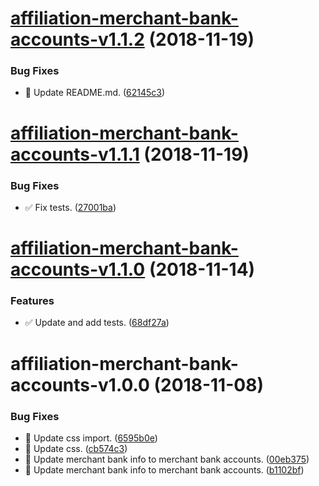 # [affiliation-merchant-bank-accounts-v1.1.2](https://github.com/stone-payments/affiliation-web-components/compare/affiliation-merchant-bank-accounts-v1.1.1...affiliation-merchant-bank-accounts-v1.1.2) (2018-11-19)


### Bug Fixes

* :memo: Update README.md. ([62145c3](https://github.com/stone-payments/affiliation-web-components/commit/62145c3))

# [affiliation-merchant-bank-accounts-v1.1.1](https://github.com/stone-payments/affiliation-web-components/compare/affiliation-merchant-bank-accounts-v1.1.0...affiliation-merchant-bank-accounts-v1.1.1) (2018-11-19)


### Bug Fixes

* :white_check_mark: Fix tests. ([27001ba](https://github.com/stone-payments/affiliation-web-components/commit/27001ba))

# [affiliation-merchant-bank-accounts-v1.1.0](https://github.com/stone-payments/affiliation-web-components/compare/affiliation-merchant-bank-accounts-v1.0.0...affiliation-merchant-bank-accounts-v1.1.0) (2018-11-14)


### Features

* :white_check_mark: Update and add tests. ([68df27a](https://github.com/stone-payments/affiliation-web-components/commit/68df27a))

# affiliation-merchant-bank-accounts-v1.0.0 (2018-11-08)


### Bug Fixes

* :rocket: Update css import. ([6595b0e](https://github.com/stone-payments/affiliation-web-components/commit/6595b0e))
* :rocket: Update css. ([cb574c3](https://github.com/stone-payments/affiliation-web-components/commit/cb574c3))
* :rocket: Update merchant bank info to merchant bank accounts. ([00eb375](https://github.com/stone-payments/affiliation-web-components/commit/00eb375))
* :rocket: Update merchant bank info to merchant bank accounts. ([b1102bf](https://github.com/stone-payments/affiliation-web-components/commit/b1102bf))
